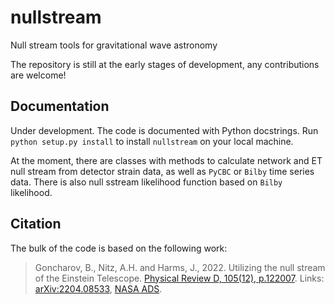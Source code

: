# nullstream

Null stream tools for gravitational wave astronomy

The repository is still at the early stages of development, any contributions are welcome!

## Documentation

Under development. The code is documented with Python docstrings. Run `python setup.py install` to install `nullstream` on your local machine.

At the moment, there are classes with methods to calculate network and ET null stream from detector strain data, as well as `PyCBC` or `Bilby` time series data. There is also null sstream likelihood function based on `Bilby` likelihood.

## Citation

The bulk of the code is based on the following work:

> Goncharov, B., Nitz, A.H. and Harms, J., 2022. Utilizing the null stream of the Einstein Telescope. [Physical Review D, 105(12), p.122007](https://doi.org/10.1103/PhysRevD.105.122007). Links: [arXiv:2204.08533](https://arxiv.org/abs/2204.08533), [NASA ADS](https://ui.adsabs.harvard.edu/abs/2022PhRvD.105l2007G).
